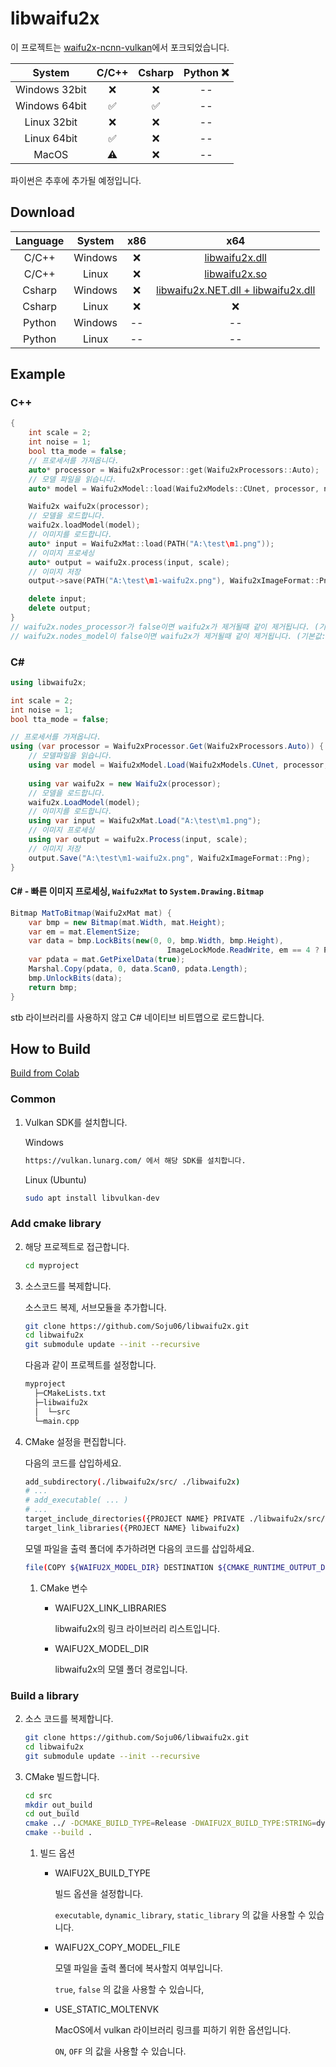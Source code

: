 # libwaifu2x
이 프로젝트는 [waifu2x-ncnn-vulkan](https://github.com/nihui/waifu2x-ncnn-vulkan)에서 포크되었습니다.

|    System     | C/C++ | Csharp | Python ❌ |
| :-----------: | :---: | :----: | :------: |
| Windows 32bit |   ❌   |   ❌    |    --    |
| Windows 64bit |   ✅   |   ✅    |    --    |
|  Linux 32bit  |   ❌   |   ❌    |    --    |
|  Linux 64bit  |   ✅   |   ❌    |    --    |
|     MacOS     |   ⚠️   |   ❌    |    --    |

파이썬은 추후에 추가될 예정입니다.

## Download
| Language | System  | x86  |                 x64                 |
| :------: | :-----: | :--: | :---------------------------------: |
|  C/C++   | Windows |  ❌   |           [libwaifu2x.dll](https://github.com/Soju06/libwaifu2x/releases/download/0.0.1/c-dynamic-0.0.1-windows.zip)            |
|  C/C++   |  Linux  |  ❌   |            [libwaifu2x.so](https://github.com/Soju06/libwaifu2x/releases/download/0.0.1/c-shared-0.0.1-linux.zip)            |
|  Csharp  | Windows |  ❌   | [libwaifu2x.NET.dll + libwaifu2x.dll](https://github.com/Soju06/libwaifu2x/releases/download/0.0.1/netstandard2.1-0.0.1-windows.zip) |
|  Csharp  |  Linux  |  ❌   |                  ❌                  |
|  Python  | Windows |  --  |                 --                  |
|  Python  |  Linux  |  --  |                 --                  |



## Example

### C++

```cpp
{
    int scale = 2;
    int noise = 1;
    bool tta_mode = false;
    // 프로세서를 가져옵니다.
    auto* processor = Waifu2xProcessor::get(Waifu2xProcessors::Auto);
    // 모델 파일을 읽습니다.
    auto* model = Waifu2xModel::load(Waifu2xModels::CUnet, processor, noise, scale, tta_mode);\

    Waifu2x waifu2x(processor);
    // 모델을 로드합니다.
    waifu2x.loadModel(model);
    // 이미지를 로드합니다.
    auto* input = Waifu2xMat::load(PATH("A:\test\m1.png"));
    // 이미지 프로세싱
    auto* output = waifu2x.process(input, scale);
    // 이미지 저장
    output->save(PATH("A:\test\m1-waifu2x.png"), Waifu2xImageFormat::Png);

    delete input;
    delete output;
}
// waifu2x.nodes_processor가 false이면 waifu2x가 제거될때 같이 제거됩니다. (기본값: false)
// waifu2x.nodes_model이 false이면 waifu2x가 제거될때 같이 제거됩니다. (기본값: false)
```



### C#

```c#
using libwaifu2x;

int scale = 2;
int noise = 1;
bool tta_mode = false;

// 프로세서를 가져옵니다.
using (var processor = Waifu2xProcessor.Get(Waifu2xProcessors.Auto)) {
    // 모델파일을 읽습니다.
    using var model = Waifu2xModel.Load(Waifu2xModels.CUnet, processor, noise, scale, tta_mode);
    
    using var waifu2x = new Waifu2x(processor);
    // 모델을 로드합니다.
    waifu2x.LoadModel(model);
    // 이미지를 로드합니다.
    using var input = Waifu2xMat.Load("A:\test\m1.png");
    // 이미지 프로세싱
    using var output = waifu2x.Process(input, scale);
    // 이미지 저장
    output.Save("A:\test\m1-waifu2x.png", Waifu2xImageFormat::Png);
}
```



#### C# - 빠른 이미지 프로세싱, ``Waifu2xMat`` to ``System.Drawing.Bitmap``

```c#
Bitmap MatToBitmap(Waifu2xMat mat) {
    var bmp = new Bitmap(mat.Width, mat.Height);
    var em = mat.ElementSize;
    var data = bmp.LockBits(new(0, 0, bmp.Width, bmp.Height), 
                                   ImageLockMode.ReadWrite, em == 4 ? PixelFormat.Format32bppArgb : PixelFormat.Format24bppRgb);
    var pdata = mat.GetPixelData(true);
    Marshal.Copy(pdata, 0, data.Scan0, pdata.Length);
    bmp.UnlockBits(data);
    return bmp;
}
```

stb 라이브러리를 사용하지 않고 C# 네이티브 비트맵으로 로드합니다.



## How to Build

[Build from Colab](https://colab.research.google.com/drive/18C_V_OW0d6IpUbrheTClL2HKYhhEdx7f?usp=sharing)

### Common

1. Vulkan SDK를 설치합니다.

   Windows

   ```sh
   https://vulkan.lunarg.com/ 에서 해당 SDK를 설치합니다.
   ```

   Linux (Ubuntu)

   ```sh
   sudo apt install libvulkan-dev
   ```

### Add cmake library

2. 해당 프로젝트로 접근합니다.

   ```sh
   cd myproject
   ```

   

3. 소스코드를 복제합니다.

   소스코드 복제, 서브모듈을 추가합니다.

   ```sh
   git clone https://github.com/Soju06/libwaifu2x.git
   cd libwaifu2x
   git submodule update --init --recursive
   ```

   

   다음과 같이 프로젝트를 설정합니다.

   ```sh
   myproject
     ├─CMakeLists.txt
     ├─libwaifu2x
     │  └─src
     └─main.cpp
   ```

   

4. CMake 설정을 편집합니다.

   다음의 코드를 삽입하세요.

   ```sh
   add_subdirectory(./libwaifu2x/src/ ./libwaifu2x)
   # ...
   # add_executable( ... )
   # ...
   target_include_directories({PROJECT NAME} PRIVATE ./libwaifu2x/src/)
   target_link_libraries({PROJECT NAME} libwaifu2x)
   ```

   

   모델 파일을 출력 폴더에 추가하려면 다음의 코드를 삽입하세요.

   ```sh
   file(COPY ${WAIFU2X_MODEL_DIR} DESTINATION ${CMAKE_RUNTIME_OUTPUT_DIRECTORY})
   ```

   

   1. CMake 변수

      - WAIFU2X_LINK_LIBRARIES

        libwaifu2x의 링크 라이브러리 리스트입니다.

      - WAIFU2X_MODEL_DIR

        libwaifu2x의 모델 폴더 경로입니다.

        

###  Build a library

2. 소스 코드를 복제합니다.

   ```sh
   git clone https://github.com/Soju06/libwaifu2x.git
   cd libwaifu2x
   git submodule update --init --recursive
   ```

   

3. CMake 빌드합니다.

   ```sh
   cd src
   mkdir out_build
   cd out_build
   cmake ../ -DCMAKE_BUILD_TYPE=Release -DWAIFU2X_BUILD_TYPE:STRING=dynamic_library
   cmake --build .
   ```

   

   1. 빌드 옵션

      - WAIFU2X_BUILD_TYPE

        빌드 옵션을 설정합니다.

        ``executable``, ``dynamic_library``, ``static_library`` 의 값을 사용할 수 있습니다.

      - WAIFU2X_COPY_MODEL_FILE

        모델 파일을 출력 폴더에 복사할지 여부입니다.

        ``true``, ``false`` 의 값을 사용할 수 있습니다,

      - USE_STATIC_MOLTENVK

        MacOS에서 vulkan 라이브러리 링크를 피하기 위한 옵션입니다.

        ``ON``, ``OFF`` 의 값을 사용할 수 있습니다.

        
